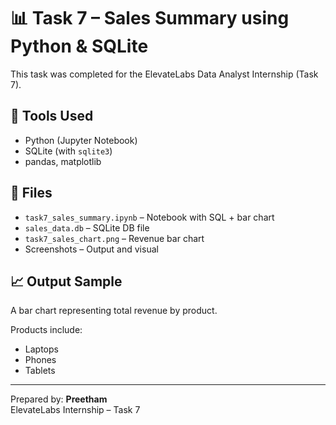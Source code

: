 # 📊 Task 7 – Sales Summary using Python & SQLite

This task was completed for the ElevateLabs Data Analyst Internship (Task 7).

## 🔧 Tools Used
- Python (Jupyter Notebook)
- SQLite (with `sqlite3`)
- pandas, matplotlib

## 📁 Files
- `task7_sales_summary.ipynb` – Notebook with SQL + bar chart
- `sales_data.db` – SQLite DB file
- `task7_sales_chart.png` – Revenue bar chart
- Screenshots – Output and visual

## 📈 Output Sample

A bar chart representing total revenue by product.

Products include:
- Laptops
- Phones
- Tablets

---

Prepared by: **Preetham**  
ElevateLabs Internship – Task 7
